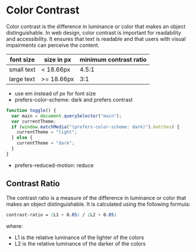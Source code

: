 # Color Contrast

Color contrast is the difference in luminance or color that makes an object distinguishable. In web design, color contrast is important for readability and accessibility. It ensures that text is readable and that users with visual impairments can perceive the content.

| font size  | size in px | minimum contrast ratio |
| ---------- | ---------- | ---------------------- |
| small text | < 18.66px  | 4.5:1                  |
| large text | >= 18.66px | 3:1                    |

- use em instead of px for font size
- prefers-color-scheme: dark and prefers contrast

```js
function toggle() {
  var main = document.querySelector("main");
  var currentTheme;
  if (window.matchMedia("(prefers-color-scheme: dark)").matches) {
    currentTheme = "light";
  } else {
    currentTheme = "dark";
  }
}
```

- prefers-reduced-motion: reduce

## Contrast Ratio

The contrast ratio is a measure of the difference in luminance or color that makes an object distinguishable. It is calculated using the following formula:

```css
contrast-ratio = (L1 + 0.05) / (L2 + 0.05)
```

where:

- L1 is the relative luminance of the lighter of the colors
- L2 is the relative luminance of the darker of the colors
